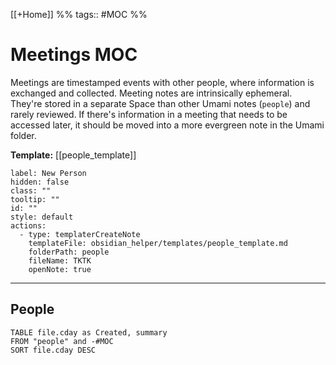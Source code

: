 [[+Home]] %% tags:: #MOC %% 

# Meetings MOC
Meetings are timestamped events with other people, where information is exchanged and collected. Meeting notes are intrinsically ephemeral. They're stored in a separate Space than other Umami notes (`people`) and rarely reviewed. If there's information in a meeting that needs to be accessed later, it should be moved into a more evergreen note in the Umami folder. 

**Template:** [[people_template]]

```meta-bind-button
label: New Person
hidden: false
class: ""
tooltip: ""
id: ""
style: default
actions:
  - type: templaterCreateNote
    templateFile: obsidian_helper/templates/people_template.md
    folderPath: people
    fileName: TKTK
    openNote: true

```
---
## People

```dataview
TABLE file.cday as Created, summary
FROM "people" and -#MOC
SORT file.cday DESC
```